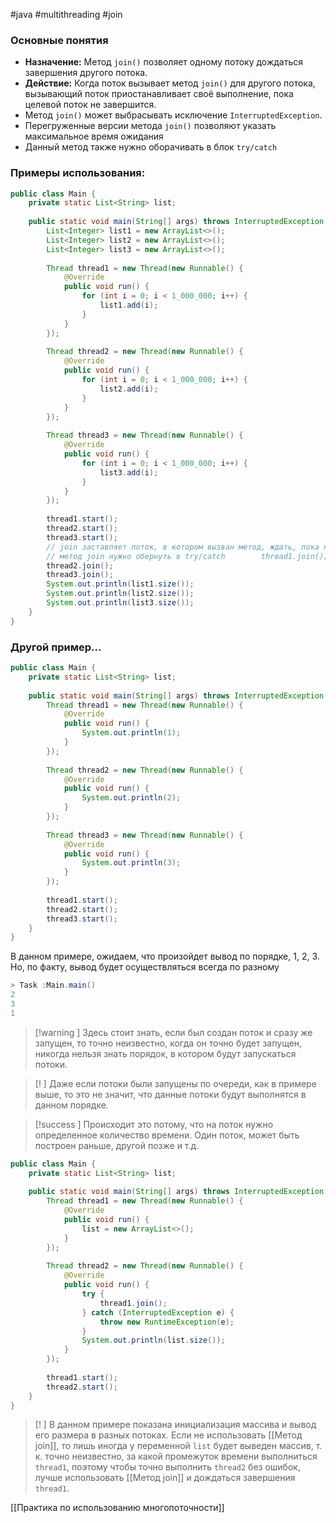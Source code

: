 #java #multithreading #join 
### Основные понятия

- **Назначение:** Метод `join()` позволяет одному потоку дождаться завершения другого потока.
- **Действие:** Когда поток вызывает метод `join()` для другого потока, вызывающий поток приостанавливает своё выполнение, пока целевой поток не завершится.
- Метод `join()` может выбрасывать исключение `InterruptedException`.
- Перегруженные версии метода `join()` позволяют указать максимальное время ожидания
- Данный метод также нужно оборачивать в блок `try/catch`

### Примеры использования:

```java
public class Main {  
    private static List<String> list;  
  
    public static void main(String[] args) throws InterruptedException {  
        List<Integer> list1 = new ArrayList<>();  
        List<Integer> list2 = new ArrayList<>();  
        List<Integer> list3 = new ArrayList<>();  
  
        Thread thread1 = new Thread(new Runnable() {  
            @Override  
            public void run() {  
                for (int i = 0; i < 1_000_000; i++) {  
                    list1.add(i);  
                }  
            }  
        });  
  
        Thread thread2 = new Thread(new Runnable() {  
            @Override  
            public void run() {  
                for (int i = 0; i < 1_000_000; i++) {  
                    list2.add(i);  
                }  
            }  
        });  
  
        Thread thread3 = new Thread(new Runnable() {  
            @Override  
            public void run() {  
                for (int i = 0; i < 1_000_000; i++) {  
                    list3.add(i);  
                }  
            }  
        });  
  
        thread1.start();  
        thread2.start();  
        thread3.start();  
        // join заставляет поток, в котором вызван метод, ждать, пока не завершится поток, в котором вызван метод  
        // метод join нужно обернуть в try/catch        thread1.join();  
        thread2.join();  
        thread3.join();  
        System.out.println(list1.size());  
        System.out.println(list2.size());  
        System.out.println(list3.size());  
    }  
}
```
### Другой пример...

```java
public class Main {  
    private static List<String> list;  
  
    public static void main(String[] args) throws InterruptedException {  
        Thread thread1 = new Thread(new Runnable() {  
            @Override  
            public void run() {  
                System.out.println(1);  
            }  
        });  
  
        Thread thread2 = new Thread(new Runnable() {  
            @Override  
            public void run() {  
                System.out.println(2);  
            }  
        });  
  
        Thread thread3 = new Thread(new Runnable() {  
            @Override  
            public void run() {  
                System.out.println(3);  
            }  
        });  
  
        thread1.start();  
        thread2.start();  
        thread3.start();  
    }  
}
```

В данном примере, ожидаем, что произойдет вывод по порядке, 1, 2, 3. Но, по факту, вывод будет осуществляться всегда по разному 

```java 
> Task :Main.main()
2
3
1
``` 

>[!warning ] Здесь стоит знать, если был создан поток и сразу же запущен, то точно неизвестно, когда он точно будет запущен, никогда нельзя знать порядок, в котором будут запускаться потоки. 

>[! ] Даже если потоки были запущены по очереди, как в примере выше, то это не значит, что данные потоки будут выполнятся в данном порядке. 

>[!success ] Происходит это потому, что на поток нужно определенное количество времени. Один поток, может быть построен раньше, другой позже и т.д.

```java
public class Main {  
    private static List<String> list;  
  
    public static void main(String[] args) throws InterruptedException {  
        Thread thread1 = new Thread(new Runnable() {  
            @Override  
            public void run() {  
                list = new ArrayList<>();  
            }  
        });  
  
        Thread thread2 = new Thread(new Runnable() {  
            @Override  
            public void run() {  
                try {  
                    thread1.join();  
                } catch (InterruptedException e) {  
                    throw new RuntimeException(e);  
                }  
                System.out.println(list.size());  
            }  
        });  
  
        thread1.start();  
        thread2.start();  
    }  
}
```

>[! ] В данном примере показана инициализация массива и вывод его размера в разных потоках. Если не использовать [[Метод join]], то лишь иногда у переменной `list` будет выведен массив, т. к. точно неизвестно, за какой промежуток времени выполниться `thread1`, поэтому чтобы точно выполнить `thread2` без ошибок, лучше использовать [[Метод join]] и дождаться завершения `thread1`.

[[Практика по использованию многопоточности]] 